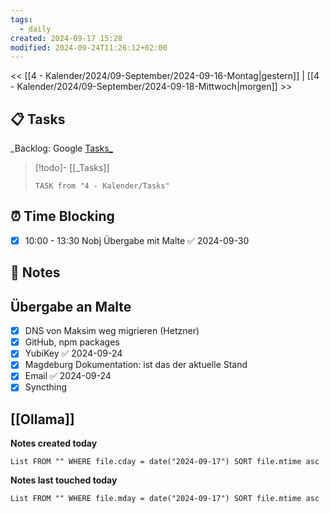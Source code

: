 ```yaml
---
tags:
  - daily
created: 2024-09-17 15:28
modified: 2024-09-24T11:26:12+02:00
---
```

<< [[4 - Kalender/2024/09-September/2024-09-16-Montag|gestern]]  | [[4 - Kalender/2024/09-September/2024-09-18-Mittwoch|morgen]] >>
## 📋 Tasks
_Backlog: Google [Tasks_](https://calendar.google.com/calendar/u/0/r/tasks)

> [!todo]- [[_Tasks]]
> ```dataview
> TASK from "4 - Kalender/Tasks"
> ```
## ⏰ Time Blocking
- [x] 10:00 - 13:30 Nobj Übergabe mit Malte ✅ 2024-09-30



## 📝 Notes

## Übergabe an Malte
- [x] DNS von Maksim weg migrieren (Hetzner)
- [x] GitHub, npm packages 
- [x] YubiKey ✅ 2024-09-24
- [x] Magdeburg Dokumentation: ist das der aktuelle Stand
- [x] Email ✅ 2024-09-24
- [x] Syncthing

[[Ollama]]
---

**Notes created today**
```dataview
List FROM "" WHERE file.cday = date("2024-09-17") SORT file.mtime asc
```

 **Notes last touched today**

```dataview
List FROM "" WHERE file.mday = date("2024-09-17") SORT file.mtime asc
```